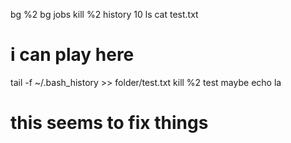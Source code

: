 bg %2
bg
jobs
kill %2
history 10
ls
cat test.txt 
# i can play here
tail -f ~/.bash_history >> folder/test.txt
kill %2
test
maybe
echo
la
# this seems to fix things
